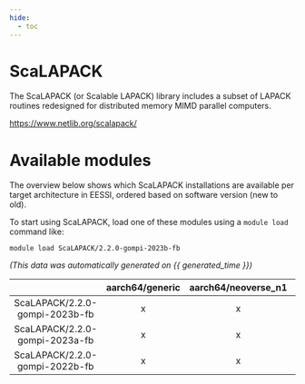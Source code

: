 ```yaml
---
hide:
  - toc
---
```


ScaLAPACK
=========


The ScaLAPACK (or Scalable LAPACK) library includes a subset of LAPACK routines redesigned for distributed memory MIMD parallel computers.

https://www.netlib.org/scalapack/
# Available modules


The overview below shows which ScaLAPACK installations are available per target architecture in EESSI, ordered based on software version (new to old).

To start using ScaLAPACK, load one of these modules using a `module load` command like:

```shell
module load ScaLAPACK/2.2.0-gompi-2023b-fb
```

*(This data was automatically generated on {{ generated_time }})*  

| |aarch64/generic|aarch64/neoverse_n1|aarch64/neoverse_v1|x86_64/generic|x86_64/amd/zen2|x86_64/amd/zen3|x86_64/amd/zen4|x86_64/intel/haswell|x86_64/intel/skylake_avx512|
| :---: | :---: | :---: | :---: | :---: | :---: | :---: | :---: | :---: | :---: |
|ScaLAPACK/2.2.0-gompi-2023b-fb|x|x|x|x|x|x|x|x|x|
|ScaLAPACK/2.2.0-gompi-2023a-fb|x|x|x|x|x|x|x|x|x|
|ScaLAPACK/2.2.0-gompi-2022b-fb|x|x|x|x|x|x|x|x|x|
